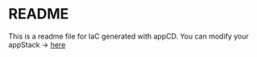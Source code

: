 # README
This is a readme file for IaC generated with appCD.
You can modify your appStack -> [here](http://cloud.stackgen.com/appstacks/86d312ff-4128-45b1-b843-1b10485dfc7f)
